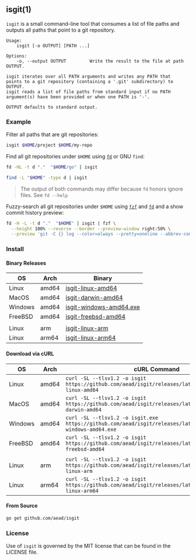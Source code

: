 ## isgit(1)

`isgit` is a small command-line tool that consumes a list of file paths and outputs all paths
that point to a git repository.

```
Usage:
    isgit [-o OUTPUT] [PATH ...]
 
Options:
    -o, --output OUTPUT         Write the result to the file at path OUTPUT.

isgit iterates over all PATH arguments and writes any PATH that
points to a git repository (containing a '.git' subdirectory) to
OUTPUT.
isgit reads a list of file paths from standard input if no PATH
argument(s) have been provided or when one PATH is '-'.

OUTPUT defaults to standard output.
```

### Example

Filter all paths that are git repositories:
```sh
isgit $HOME/project $HOME/my-repo
```

Find all git repositories under `$HOME` using [`fd`](https://github.com/sharkdp/fd) or GNU `find`:
```sh
fd -HL -t d "."  "$HOME/go" | isgit
```
```sh
find -L "$HOME" -type d | isgit
```
> The output of both commands may differ because `fd` honors ignore files. See `fd --help`

Fuzzy-search all git repositories under `$HOME` using [`fzf`](https://github.com/junegunn/fzf)
and [`fd`](https://github.com/sharkdp/fd) and a show commit history preview:
```sh
fd -H -L -t d "."  "$HOME" | isgit | fzf \
  --height 100% --reverse --border --preview-window right:50% \
  --preview 'git -C {} log --color=always --pretty=oneline --abbrev-commit'
``` 

### Install

#### Binary Releases

| OS      | Arch  | Binary                                                                                                    |
|---------|-------|-----------------------------------------------------------------------------------------------------------|
| Linux   | amd64 | [isgit-linux-amd64](https://github.com/aead/isgit/releases/latest/download/isgit-linux-amd64)             |
| MacOS   | amd64 | [isgit-darwin-amd64](https://github.com/aead/isgit/releases/latest/download/isgit-darwin-amd64)           |
| Windows | amd64 | [isgit-windows-amd64.exe](https://github.com/aead/isgit/releases/latest/download/isgit-windows-amd64.exe) |
| FreeBSD | amd64 | [isgit-freebsd-amd64](https://github.com/aead/isgit/releases/latest/download/isgit-freebsd-amd64)         |
|         |       |                                                                                                           |
| Linux   | arm   | [isgit-linux-arm](https://github.com/aead/isgit/releases/latest/download/isgit-linux-arm)                 |
| Linux   | arm64 | [isgit-linux-arm64](https://github.com/aead/isgit/releases/latest/download/isgit-linux-arm64)             |

#### Download via cURL

| OS      | Arch  | cURL Command                      |
|---------|-------|-----------------------------|
| Linux   | amd64 | `curl -SL --tlsv1.2 -o isgit https://github.com/aead/isgit/releases/latest/download/isgit-linux-amd64`           |
| MacOS   | amd64 | `curl -SL --tlsv1.2 -o isgit https://github.com/aead/isgit/releases/latest/download/isgit-darwin-amd64`          |
| Windows | amd64 | `curl -SL --tlsv1.2 -o isgit.exe https://github.com/aead/isgit/releases/latest/download/isgit-windows-amd64.exe` |
| FreeBSD | amd64 | `curl -SL --tlsv1.2 -o isgit https://github.com/aead/isgit/releases/latest/download/isgit-freebsd-amd64`         |
|         |       |                                                                                                                  |
| Linux   | arm   | `curl -SL --tlsv1.2 -o isgit https://github.com/aead/isgit/releases/latest/download/isgit-linux-arm`             |
| Linux   | arm64 | `curl -SL --tlsv1.2 -o isgit https://github.com/aead/isgit/releases/latest/download/isgit-linux-arm64`           |

#### From Source

```sh
go get github.com/aead/isgit
```

### License

Use of `isgit` is governed by the MIT license that can be found in the LICENSE file.
